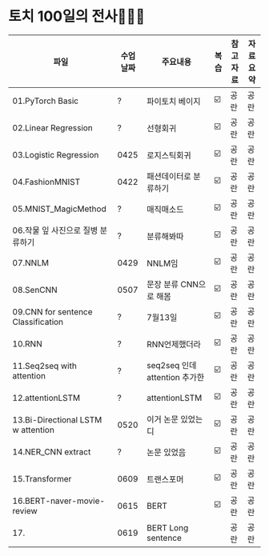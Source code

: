 #  토치 100일의 전사🚀🚀🚀

| 파일 | 수업날짜 | 주요내용 | 복습 | 참고자료 | 자료 요약 |
| ------ | -- | -- |----------- | ------------- | ------- |
| 01.PyTorch Basic | ? | 파이토치 베이지 | ☑️ | 공란 | 공란 |
| 02.Linear Regression | ? | 선형회귀 | ☑️ | 공란 | 공란 |
| 03.Logistic Regression | 0425 | 로지스틱회귀 | ☑️ | 공란 | 공란 |
| 04.FashionMNIST | 0422 | 패션데이터로 분류하기 | ☑️  | 공란 | 공란  |
| 05.MNIST_MagicMethod | ? | 매직매소드 | ☑️ | 공란 | 공란 |
| 06.작물 잎 사진으로 질병 분류하기 | ? | 분류해봐따 | ☑️ | 공란 | 공란 |
| 07.NNLM | 0429 | NNLM임 | ☑️ | 공란 | 공란 |
| 08.SenCNN | 0507 | 문장 분류 CNN으로 해봄 | ☑️ | 공란 | 공란 |
| 09.CNN for sentence Classification | ? | 7월13일 | ☑️ | 공란 | 공란 |
| 10.RNN | ? | RNN언제했더라 | ☑️ | 공란 | 공란 |
| 11.Seq2seq with attention | ? | seq2seq 인데 attention 추가한 | ☑️ | 공란 | 공란 |
| 12.attentionLSTM | ? | attentionLSTM | ☑️ | 공란 | 공란 |
| 13.Bi-Directional LSTM w attention | 0520 | 이거 논문 있었는디 | ☑️ | 공란 | 공란 |
| 14.NER_CNN extract | ? | 논문 있었음 | ☑️ | 공란 | 공란 |
| 15.Transformer | 0609 | 트랜스포머 | ☑️ | 공란 | 공란 |
| 16.BERT-naver-movie-review | 0615 | BERT | ☑️ | 공란 | 공란 |
| 17. | 0619 | BERT Long sentence |  | 공란 | 공란 |
